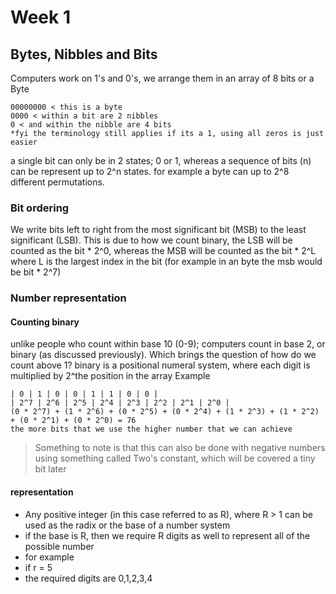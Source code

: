 # Week 1
## Bytes, Nibbles and Bits
Computers work on 1's and 0's, we arrange them in an array of 8 bits or a Byte

```
00000000 < this is a byte
0000 < within a bit are 2 nibbles
0 < and within the nibble are 4 bits
*fyi the terminology still applies if its a 1, using all zeros is just easier
```
a single bit can only be in 2 states; 0 or 1, whereas a sequence of bits (n) can be represent up to 2^n states.
for example a byte can up to 2^8 different permutations.
### Bit ordering
We write bits left to right from the most significant bit (MSB) to the least significant (LSB). This is due to how we count binary, the LSB will be counted as the bit * 2^0, whereas the MSB will be counted as the bit * 2^L where L is the largest index in the bit (for example in an byte the msb would be bit * 2^7)
### Number representation
#### Counting binary
unlike people who count within base 10 (0-9); computers count in base 2, or binary (as discussed previously). Which brings the question of how do we count above 1?
binary is a positional numeral system, where each digit is multiplied by 2^the position in the array
Example
```
| 0 | 1 | 0 | 0 | 1 | 1 | 0 | 0 |
| 2^7 | 2^6 | 2^5 | 2^4 | 2^3 | 2^2 | 2^1 | 2^0 |
(0 * 2^7) + (1 * 2^6) + (0 * 2^5) + (0 * 2^4) + (1 * 2^3) + (1 * 2^2) + (0 * 2^1) + (0 * 2^0) = 76
the more bits that we use the higher number that we can achieve
```
> Something to note is that this can also be done with negative numbers using something called Two's constant, which will be covered a tiny bit later
#### representation
- Any positive integer (in this case referred to as R), where R > 1 can be used as the radix or the base of a number system
- if the base is R, then we require R digits as well to represent all of the possible number
- for example
 - if r = 5
  - the required digits are 0,1,2,3,4




